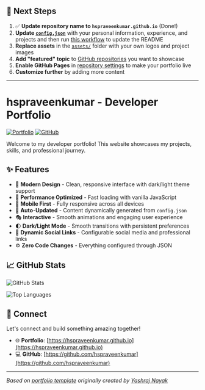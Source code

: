 ## 🚀 Next Steps

1. ✅ **Update repository name to `hspraveenkumar.github.io`** (Done!)
2. **Update [`config.json`](https://github.com/hspraveenkumar/hspraveenkumar.github.io/blob/main/config.json)** with your personal information, experience, and projects and then run [this workflow](https://github.com/hspraveenkumar/hspraveenkumar.github.io/actions/workflows/update-readme.yml) to update the README
3. **Replace assets** in the [`assets/`](https://github.com/hspraveenkumar/hspraveenkumar.github.io/tree/main/assets/) folder with your own logos and project images
4. **Add "featured" topic** to [GitHub repositories](https://github.com/hspraveenkumar?tab=repositories) you want to showcase
5. **Enable GitHub Pages** in [repository settings](https://github.com/hspraveenkumar/hspraveenkumar.github.io/settings/pages) to make your portfolio live
6. **Customize further** by adding more content

---

# hspraveenkumar - Developer Portfolio

<div align="left">
  
[![Portfolio](https://img.shields.io/badge/🌐_Visit_Portfolio-Live-brightgreen?style=for-the-badge)](https://hspraveenkumar.github.io)
[![GitHub](https://img.shields.io/badge/GitHub-Profile-181717?style=for-the-badge&logo=github)](https://github.com/hspraveenkumar)

</div>

Welcome to my developer portfolio! This website showcases my projects, skills, and professional journey.

## ✨ Features

- 🎨 **Modern Design** - Clean, responsive interface with dark/light theme support
- 🚀 **Performance Optimized** - Fast loading with vanilla JavaScript
- 📱 **Mobile First** - Fully responsive across all devices
- 🔄 **Auto-Updated** - Content dynamically generated from `config.json`
- 🎭 **Interactive** - Smooth animations and engaging user experience
- 🌓 **Dark/Light Mode** - Smooth transitions with persistent preferences
- 🔗 **Dynamic Social Links** - Configurable social media and professional links
- ⚙️ **Zero Code Changes** - Everything configured through JSON

## 📈 GitHub Stats

<div align="left">

![GitHub Stats](https://github-readme-stats.vercel.app/api?username=hspraveenkumar&theme=dark&hide_border=true&include_all_commits=true&count_private=true)

![Top Languages](https://github-readme-stats.vercel.app/api/top-langs/?username=hspraveenkumar&theme=dark&hide_border=true&include_all_commits=true&count_private=true&layout=compact)

</div>

## 🤝 Connect

Let's connect and build something amazing together!

- 🌐 **Portfolio**: [https://hspraveenkumar.github.io](https://hspraveenkumar.github.io)
- 💻 **GitHub**: [https://github.com/hspraveenkumar](https://github.com/hspraveenkumar)

---

*Based on [portfolio template](https://github.com/yashrajnayak/developer-portfolio) originally created by [Yashraj Nayak](https://github.com/yashrajnayak)*
